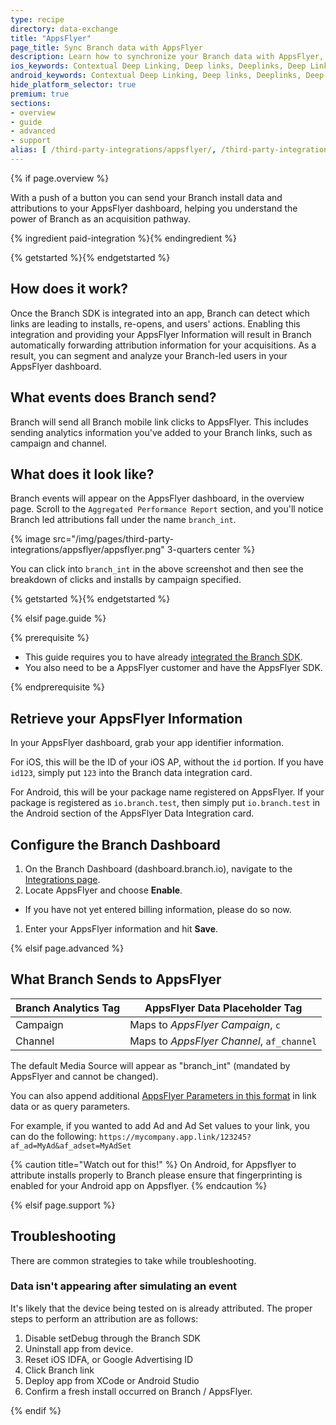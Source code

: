 ```yaml
---
type: recipe
directory: data-exchange
title: "AppsFlyer"
page_title: Sync Branch data with AppsFlyer
description: Learn how to synchronize your Branch data with AppsFlyer, for example to track in-app events, segment users from Branch installs and calculate LTV.
ios_keywords: Contextual Deep Linking, Deep links, Deeplinks, Deep Linking, Deeplinking, Deferred Deep Linking, Deferred Deeplinking, Google App Indexing, Google App Invites, Apple Universal Links, Apple Spotlight Search, Facebook App Links, AppLinks, Deepviews, Deep views, AppsFlyer, user segmentation, life time value, LTV
android_keywords: Contextual Deep Linking, Deep links, Deeplinks, Deep Linking, Deeplinking, Deferred Deep Linking, Deferred Deeplinking, Google App Indexing, Google App Invites, Apple Universal Links, Apple Spotlight Search, Facebook App Links, AppLinks, Deepviews, Deep views, AppsFlyer, user segmentation, life time value, LTV
hide_platform_selector: true
premium: true
sections:
- overview
- guide
- advanced
- support
alias: [ /third-party-integrations/appsflyer/, /third-party-integrations/appsflyer/overview/, /third-party-integrations/appsflyer/guide/, /third-party-integrations/appsflyer/advanced/, /third-party-integrations/appsflyer/support/ ] 
---
```


{% if page.overview %}
	
With a push of a button you can send your Branch install data and attributions to your AppsFlyer dashboard, helping you understand the power of Branch as an acquisition pathway.

{% ingredient paid-integration %}{% endingredient %}

{% getstarted %}{% endgetstarted %}

## How does it work?

Once the Branch SDK is integrated into an app, Branch can detect which links are leading to installs, re-opens, and users' actions. Enabling this integration and providing your AppsFlyer Information will result in Branch automatically forwarding attribution information for your acquisitions. As a result, you can segment and analyze your Branch-led users in your AppsFlyer dashboard.

## What events does Branch send?

Branch will send all Branch mobile link clicks to AppsFlyer. This includes sending analytics information you've added to your Branch links, such as campaign and channel. 

## What does it look like?

Branch events will appear on the AppsFlyer dashboard, in the overview page. Scroll to the `Aggregated Performance Report` section, and you'll notice Branch led attributions fall under the name `branch_int`.

{% image src="/img/pages/third-party-integrations/appsflyer/appsflyer.png" 3-quarters center %}

You can click into `branch_int` in the above screenshot and then see the breakdown of clicks and installs by campaign specified.

{% getstarted %}{% endgetstarted %}

{% elsif page.guide %}

{% prerequisite %}

- This guide requires you to have already [integrated the Branch SDK]({{base.url}}/getting-started/sdk-integration-guide).
- You also need to be a AppsFlyer customer and have the AppsFlyer SDK.

{% endprerequisite %}

## Retrieve your AppsFlyer Information

In your AppsFlyer dashboard, grab your app identifier information. 

For iOS, this will be the ID of your iOS AP, without the `id` portion. If you have `id123`, simply put `123` into the Branch data integration card.

For Android, this will be your package name registered on AppsFlyer. If your package is registered as `io.branch.test`, then simply put `io.branch.test` in the Android section of the AppsFlyer Data Integration card.

## Configure the Branch Dashboard

1. On the Branch Dashboard (dashboard.branch.io), navigate to the [Integrations page](https://dashboard.branch.io/integrations).
1. Locate AppsFlyer and choose **Enable**.
  * If you have not yet entered billing information, please do so now.
1. Enter your AppsFlyer information and hit **Save**.

{% elsif page.advanced %}

## What Branch Sends to AppsFlyer

Branch Analytics Tag | AppsFlyer Data Placeholder Tag
--- | ---
Campaign | Maps to _AppsFlyer Campaign_, `c`
Channel | Maps to _AppsFlyer Channel_, `af_channel`

The default Media Source will appear as "branch_int" (mandated by AppsFlyer and cannot be changed).

You can also append additional [AppsFlyer Parameters in this format](https://support.appsflyer.com/hc/en-us/articles/207447163-AppsFlyer-Tracking-Link-Structure-and-Parameters) in link data or as query parameters.

For example, if you wanted to add Ad and Ad Set values to your link, you can do the following:
`https://mycompany.app.link/123245?af_ad=MyAd&af_adset=MyAdSet`

{% caution title="Watch out for this!" %}
On Android, for Appsflyer to attribute installs properly to Branch please ensure that fingerprinting is enabled for your Android app on Appsflyer.
{% endcaution %}

{% elsif page.support %}

## Troubleshooting

There are common strategies to take while troubleshooting.

### Data isn't appearing after simulating an event

It's likely that the device being tested on is already attributed. The proper steps to perform an attribution are as follows:

1. Disable setDebug through the Branch SDK
2. Uninstall app from device.
3. Reset iOS IDFA, or Google Advertising ID
4. Click Branch link
5. Deploy app from XCode or Android Studio
6. Confirm a fresh install occurred on Branch / AppsFlyer. 

{% endif %}